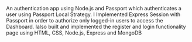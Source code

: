 An authentication app using Node.js and Passport which authenticates a user using Passport Local Strategy. I Implemented Express Session with Passport in order to authorize only logged-in users to access the Dashboard. Ialso built and implemented the register and login functionality page using HTML, CSS, Node.js, Express and MongoDB
